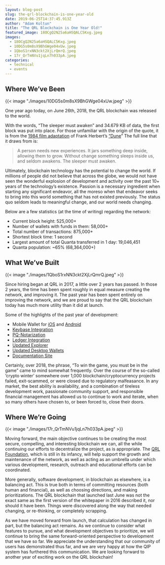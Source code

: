 ```yaml
---
layout: blog-post
slug: the-qrl-blockchain-is-one-year-old
date: 2019-06-25T14:37:45.913Z
author: "Adam Koltun"
title: "The QRL Blockchain is One Year Old!"
featured_image: 18OCgQ2N25a6aHSQALC5Kxg.jpeg
images:
  - 18OCgQ2N25a6aHSQALC5Kxg.jpeg
  - 10DG5s0m8sX9BhGWge04xUw.jpeg
  - 1QboS1rxNN3ckt2XjLrQmrQ.jpeg
  - 17r_QrTmNVu1jqLn7h033pA.jpeg
categories:
  - technical
  - events
---
```


## Where We’ve Been

{{< image "./images/10DG5s0m8sX9BhGWge04xUw.jpeg" >}}

One year ago today, on June 26th, 2018, the QRL blockchain was released to the world.

With the words, “The sleeper must awaken” and 34.679 KB of data, the first block was put into place. For those unfamiliar with the origin of the quote, it is from the [1984 film adaptation](https://en.wikipedia.org/wiki/Dune_(1984_film)) of Frank Herbert’s [“Dune](https://en.wikipedia.org/wiki/Dune_(novel))” The full line that it draws from is:
> A person needs new experiences. It jars something deep inside, allowing them to grow. Without change something sleeps inside us, and seldom awakens. The sleeper must awaken.

Ultimately, blockchain technology has the potential to change the world. If millions of people did not believe that across the globe, we would not have seen the wonderful explosion of development and activity over the past 10+ years of the technology’s existence. Passion is a necessary ingredient when starting any significant endeavor, all the moreso when that endeavor seeks to bring into this world something that has not existed previously. The status quo seldom leads to meaningful change, and our world needs changing.

Below are a few statistics (at the time of writing) regarding the network:

* Current block height: 525,000+
* Number of wallets with funds in them: 58,000+
* Total number of transactions: 875,000+
* Shortest block time: 1 second
* Largest amount of total Quanta transferred in 1 day: 19,046,451
* Quanta population: \~65% (68,364,000+)

## What We’ve Built

{{< image "./images/1QboS1rxNN3ckt2XjLrQmrQ.jpeg" >}}

Since hiring began at QRL in 2017, a little over 2 years has passed. In those 2 years, the time has been spent roughly in equal measure creating the network, and improving it. The past year has been spent entirely on improving the network, and we are proud to say that the QRL blockchain today has much more utility than it did at launch.

Some of the highlights of the past year of development:

* Mobile Wallet for [iOS](https://itunes.apple.com/us/app/qrl-wallet/id1458620542?ls=1&mt=8) and [Android](https://play.google.com/store/apps/details?id=com.theqrl)
* [Keybase Integration](/blog/qrl-and-keybase)
* [PQ-Notarization](/blog/step-by-step-what-weve-been-up-to)
* [Ledger Integration](https://support.ledger.com/hc/en-us/articles/360019184453)
* [Updated Explorer](https://explorer.theqrl.org/)
* [Updated Desktop Wallets](https://theqrl.org/)
* [Documentation Site](https://docs.theqrl.org/)

Certainly, over 2018, the phrase, “To win the game, you must be in the game” came to mind somewhat frequently. Over the course of the so-called ‘crypto winter’ somewhere over 1,000 blockchain/cryptocurrency projects failed, exit-scammed, or were closed due to regulatory malfeasance. In any market, the best ability is availability, and a combination of tireless development work, passionate community support, and responsible financial management has allowed us to continue to work and iterate, when so many others have chosen to, or been forced to, close their doors.

## Where We’re Going

{{< image "./images/17r_QrTmNVu1jqLn7h033pA.jpeg" >}}

Moving forward, the main objective continues to be creating the most secure, compelling, and interesting blockchain we can, all the while continuing our efforts to decentralize the project, as is appropriate. The [QRL Foundation](https://qrl.foundation/), which is still in its infancy, will help support the growth and maintenance of the network, as well as acting as an umbrella under which various development, research, outreach and educational efforts can be coordinated.

More generally, software development, in blockchain as elsewhere, is a balancing act. This is true both in terms of committing resources (both human and financial), as well as choosing directions, and making prioritizations. The QRL blockchain that launched last June was not the exact same as the first version of the whitepaper in 2016 described it, nor should it have been. Things were discovered along the way that needed changing, or re-thinking, or completely scrapping.

As we have moved forward from launch, that calculation has changed in part, but the balancing act remains. As we continue to consider what features to pursue, and what development objectives to prioritize, we will continue to bring the same forward-oriented perspective to development that we have so far. We appreciate the understanding that our community of users has demonstrated thus far, and we are very happy at how the QIP system has furthered this communication. We are looking forward to another year of exciting work on the QRL blockchain!